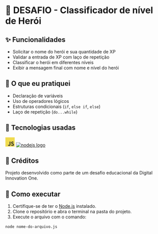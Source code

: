 # 🎯 DESAFIO - Classificador de nível de Herói

## ✨ Funcionalidades

- Solicitar o nome do herói e sua quantidade de XP
- Validar a entrada de XP com laço de repetição
- Classificar o herói em diferentes níveis
- Exibir a mensagem final com nome e nível do herói

## 🧠 O que eu pratiquei

- Declaração de variáveis
- Uso de operadores lógicos
- Estruturas condicionais (`if`, `else if`, `else`)
- Laço de repetição (`do...while`)

## 🚀 Tecnologias usadas

<a href="https://developer.mozilla.org/en-US/docs/Web/JavaScript" target="_blank" rel="noreferrer">
  <img src="https://raw.githubusercontent.com/devicons/devicon/master/icons/javascript/javascript-original.svg" alt="javascript" width="30" height="30"/></a> 
<a href="https://nodejs.org" target="_blank" rel="noreferrer">
  <img src="https://cdn.jsdelivr.net/gh/devicons/devicon/icons/nodejs/nodejs-original.svg" alt="nodejs logo" width="30" height="30"/>
</a> 

## 🙌 Créditos

Projeto desenvolvido como parte de um desafio educacional da Digital Innovation One.

## 🏁 Como executar

1. Certifique-se de ter o [Node.js](https://nodejs.org/) instalado.
2. Clone o repositório e abra o terminal na pasta do projeto.
3. Execute o arquivo com o comando:

```bash
node nome-do-arquivo.js
